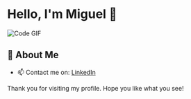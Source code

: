 # Hello, I'm Miguel 👋

![Code GIF](https://media.giphy.com/media/iIqmM5tTjmpOB9mpbn/giphy.gif)

## 🌟 About Me
- 📫 Contact me on: [LinkedIn](https://www.linkedin.com/in/miguelg7/)

Thank you for visiting my profile. Hope you like what you see!
